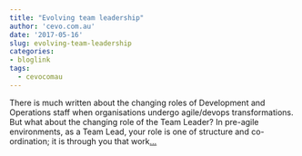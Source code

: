 ```yaml
---
title: "Evolving team leadership"
author: 'cevo.com.au'
date: '2017-05-16'
slug: evolving-team-leadership
categories:
- bloglink
tags:
  - cevocomau
---
```


There is much written about the changing roles of Development and Operations staff when organisations undergo agile/devops transformations. But what about the changing role of the Team Leader? In pre-agile environments, as a Team Lead, your role is one of structure and co-ordination; it is through you that work[... <i class="fas fa-external-link-alt"></i>](https://cevo.com.au/agile/transformation/2017/05/16/evolving-team-leadership.html)

